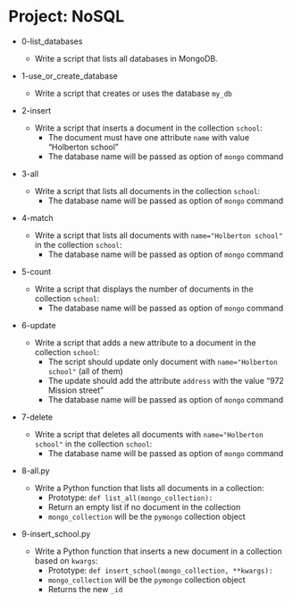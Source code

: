 # Project: NoSQL

*   0-list_databases
    - Write a script that lists all databases in MongoDB.

*   1-use_or_create_database
    - Write a script that creates or uses the database `my_db`

*   2-insert
    - Write a script that inserts a document in the collection `school`:
      - The document must have one attribute `name` with value “Holberton school”
      - The database name will be passed as option of `mongo` command

*   3-all
    - Write a script that lists all documents in the collection `school`:
      - The database name will be passed as option of `mongo` command

*   4-match
    - Write a script that lists all documents with `name="Holberton school"` in the collection `school`:
      - The database name will be passed as option of `mongo` command

*   5-count
    - Write a script that displays the number of documents in the collection `school`:
      - The database name will be passed as option of `mongo` command

*   6-update
    - Write a script that adds a new attribute to a document in the collection `school`:
      - The script should update only document with `name="Holberton school"` (all of them)
      - The update should add the attribute `address` with the value “972 Mission street”
      - The database name will be passed as option of `mongo` command

*   7-delete
    - Write a script that deletes all documents with `name="Holberton school"` in the collection `school`:
      - The database name will be passed as option of `mongo` command

*   8-all.py
    - Write a Python function that lists all documents in a collection:
      - Prototype: `def list_all(mongo_collection):`
      - Return an empty list if no document in the collection
      - `mongo_collection` will be the `pymongo` collection object

*   9-insert_school.py
    - Write a Python function that inserts a new document in a collection based on `kwargs`:
      - Prototype: `def insert_school(mongo_collection, **kwargs):`
      - `mongo_collection` will be the `pymongo` collection object
      - Returns the new `_id`
